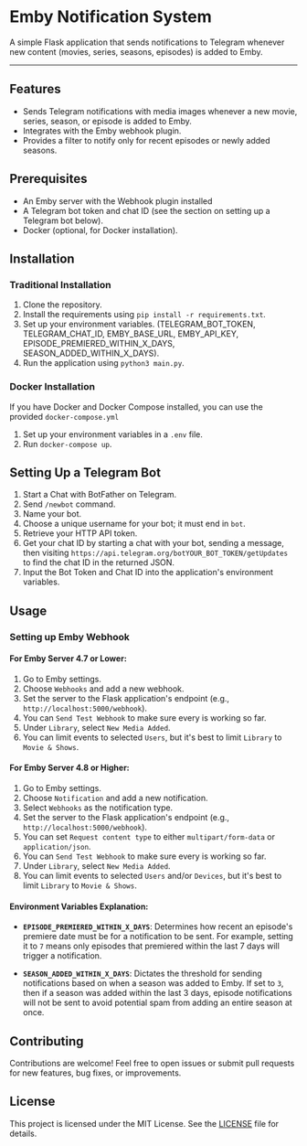 # Emby Notification System

A simple Flask application that sends notifications to Telegram whenever new content (movies, series, seasons, episodes) is added to Emby.

---

## Features

- Sends Telegram notifications with media images whenever a new movie, series, season, or episode is added to Emby.
- Integrates with the Emby webhook plugin.
- Provides a filter to notify only for recent episodes or newly added seasons.

## Prerequisites

- An Emby server with the Webhook plugin installed
- A Telegram bot token and chat ID (see the section on setting up a Telegram bot below).
- Docker (optional, for Docker installation).

## Installation

### Traditional Installation

1. Clone the repository.
2. Install the requirements using `pip install -r requirements.txt`.
3. Set up your environment variables. (TELEGRAM_BOT_TOKEN, TELEGRAM_CHAT_ID, EMBY_BASE_URL, EMBY_API_KEY, EPISODE_PREMIERED_WITHIN_X_DAYS, SEASON_ADDED_WITHIN_X_DAYS).
4. Run the application using `python3 main.py`.

### Docker Installation

If you have Docker and Docker Compose installed, you can use the provided `docker-compose.yml`

1. Set up your environment variables in a `.env` file.
2. Run `docker-compose up`.

## Setting Up a Telegram Bot

1. Start a Chat with BotFather on Telegram.
2. Send `/newbot` command.
3. Name your bot.
4. Choose a unique username for your bot; it must end in `bot`.
5. Retrieve your HTTP API token.
6. Get your chat ID by starting a chat with your bot, sending a message, then visiting `https://api.telegram.org/botYOUR_BOT_TOKEN/getUpdates` to find the chat ID in the returned JSON.
7. Input the Bot Token and Chat ID into the application's environment variables.

## Usage

### Setting up Emby Webhook

#### For Emby Server 4.7 or Lower:

1. Go to Emby settings.
2. Choose `Webhooks` and add a new webhook.
3. Set the server to the Flask application's endpoint (e.g., `http://localhost:5000/webhook`).
4. You can `Send Test Webhook` to make sure every is working so far.
5. Under `Library`, select `New Media Added`.
6. You can limit events to selected `Users`, but it's best to limit `Library` to `Movie & Shows`.

#### For Emby Server 4.8 or Higher:

1. Go to Emby settings.
2. Choose `Notification` and add a new notification.
3. Select `Webhooks` as the notification type.
4. Set the server to the Flask application's endpoint (e.g., `http://localhost:5000/webhook`).
5. You can set `Request content type` to either `multipart/form-data` or `application/json`.
6. You can `Send Test Webhook` to make sure every is working so far.
7. Under `Library`, select `New Media Added`.
8. You can limit events to selected `Users` and/or `Devices`, but it's best to limit `Library` to `Movie & Shows`.


#### Environment Variables Explanation:

- **`EPISODE_PREMIERED_WITHIN_X_DAYS`**:
  Determines how recent an episode's premiere date must be for a notification to be sent. For example, setting it to `7` means only episodes that premiered within the last 7 days will trigger a notification.

- **`SEASON_ADDED_WITHIN_X_DAYS`**:
  Dictates the threshold for sending notifications based on when a season was added to Emby. If set to `3`, then if a season was added within the last 3 days, episode notifications will not be sent to avoid potential spam from adding an entire season at once.

## Contributing

Contributions are welcome! Feel free to open issues or submit pull requests for new features, bug fixes, or improvements.

## License

This project is licensed under the MIT License. See the [LICENSE](LICENSE) file for details.
